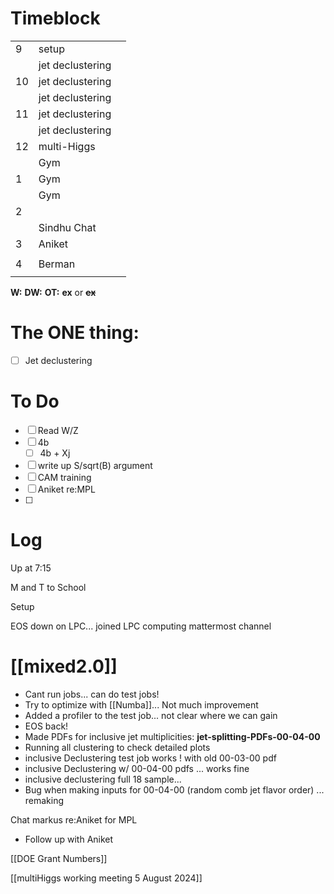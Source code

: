# Timeblock

|     |                  |     |
| --- | ---------------- | --- |
| 9   | setup            |     |
|     | jet declustering |     |
| 10  | jet declustering |     |
|     | jet declustering |     |
| 11  | jet declustering |     |
|     | jet declustering |     |
| 12  | multi-Higgs      |     |
|     | Gym              |     |
| 1   | Gym              |     |
|     | Gym              |     |
| 2   |                  |     |
|     | Sindhu Chat      |     |
| 3   | Aniket           |     |
|     |                  |     |
| 4   | Berman           |     |
|     |                  |     |

**W:**
**DW:**
**OT:**
**ex** or **~~ex~~**

# The ONE thing: 
- [ ] Jet declustering


# To Do
- [ ] Read W/Z
- [ ] 4b
	 - [ ] 4b + Xj
- [ ] write up S/sqrt(B) argument
- [ ] CAM training
- [ ] Aniket re:MPL
- [ ] 


# Log

Up at 7:15

M and T to School

Setup

EOS down on LPC... joined LPC computing mattermost channel

# [[mixed2.0]]
- Cant run jobs... can do test jobs!
- Try to optimize with [[Numba]]... Not much improvement 
- Added a profiler to the test job... not clear where we can gain
- EOS back!
- Made PDFs for inclusive jet multiplicities: **jet-splitting-PDFs-00-04-00**
- Running all clustering to check detailed plots
- inclusive Declustering test job works !  with old 00-03-00 pdf
- inclusive Declustering w/ 00-04-00 pdfs  ... works fine
- inclusive declustering full 18 sample... 
- Bug when making inputs for 00-04-00 (random comb jet flavor order) ... remaking

Chat markus re:Aniket for MPL
- Follow up with Aniket

[[DOE Grant Numbers]]


[[multiHiggs working meeting 5 August 2024]]




